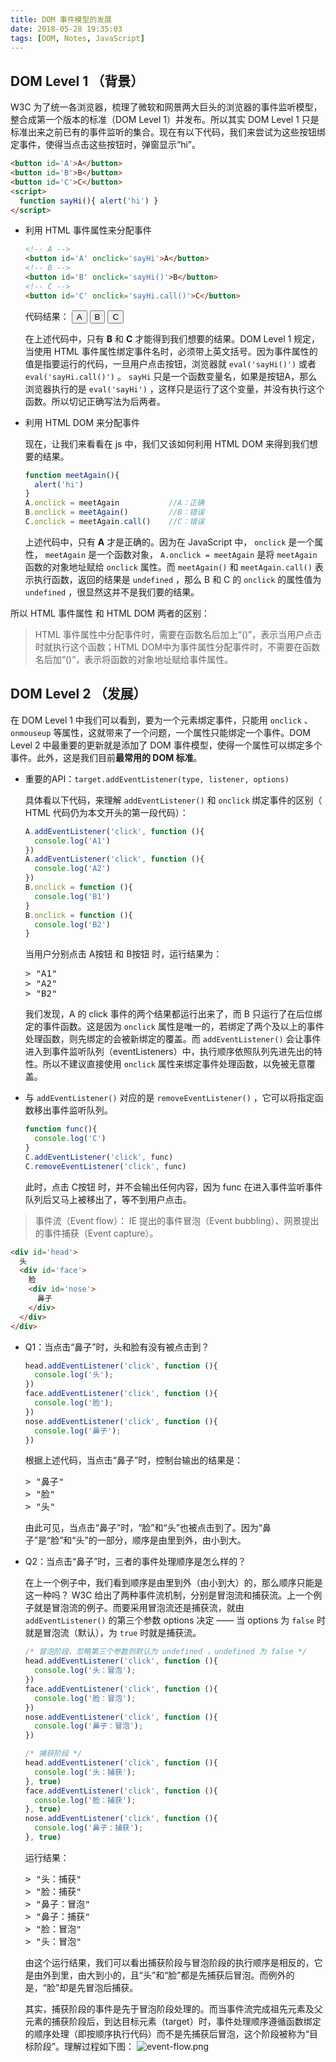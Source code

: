 ```yaml
---
title: DOM 事件模型的发展
date: 2018-05-28 19:35:03
tags: [DOM, Notes, JavaScript]
---
```


## DOM Level 1 （背景）
W3C 为了统一各浏览器，梳理了微软和网景两大巨头的浏览器的事件监听模型，整合成第一个版本的标准（DOM Level 1）并发布。所以其实 DOM Level 1 只是标准出来之前已有的事件监听的集合。现在有以下代码，我们来尝试为这些按钮绑定事件，使得当点击这些按钮时，弹窗显示“hi”。
```html
<button id='A'>A</button>
<button id='B'>B</button>
<button id='C'>C</button>
<script>
  function sayHi(){ alert('hi') }
</script>
```

- 利用 HTML 事件属性来分配事件

  ```html
  <!-- A -->
  <button id='A' onclick='sayHi'>A</button>
  <!-- B -->
  <button id='B' onclick='sayHi()'>B</button>
  <!-- C -->
  <button id='C' onclick='sayHi.call()'>C</button>
  ```
  代码结果：
  <button id='A' onclick='sayHi'>A</button> <button id='B' onclick='sayHi()'>B</button> <button id='C' onclick='sayHi.call()'>C</button>
  <script>function sayHi(){ alert('hi') }</script>

  在上述代码中，只有 **B** 和 **C** 才能得到我们想要的结果。DOM Level 1 规定，当使用 HTML 事件属性绑定事件名时，必须带上英文括号。因为事件属性的值是指要运行的代码，一旦用户点击按钮，浏览器就 `eval('sayHi()')` 或者 `eval('sayHi.call()')` 。 `sayHi` 只是一个函数变量名，如果是按钮A，那么浏览器执行的是 `eval('sayHi')` ，这样只是运行了这个变量，并没有执行这个函数。所以切记正确写法为后两者。


- 利用 HTML DOM 来分配事件

  现在，让我们来看看在 js 中，我们又该如何利用 HTML DOM 来得到我们想要的结果。
  ```javascript
  function meetAgain(){
    alert('hi')
  }
  A.onclick = meetAgain           //A：正确
  B.onclick = meetAgain()         //B：错误
  C.onclick = meetAgain.call()    //C：错误
  ```
  上述代码中，只有 **A** 才是正确的。因为在 JavaScript 中， `onclick` 是一个属性， `meetAgain` 是一个函数对象， `A.onclick = meetAgain` 是将 `meetAgain` 函数的对象地址赋给 `onclick` 属性。而 `meetAgain()` 和 `meetAgain.call()` 表示执行函数，返回的结果是 `undefined` ，那么 B 和 C 的 `onclick` 的属性值为 `undefined` ，很显然这并不是我们要的结果。
  
所以 HTML 事件属性 和 HTML DOM 两者的区别：
> HTML 事件属性中分配事件时，需要在函数名后加上“()”，表示当用户点击时就执行这个函数；HTML DOM中为事件属性分配事件时，不需要在函数名后加“()”，表示将函数的对象地址赋给事件属性。



## DOM Level 2 （发展）
在 DOM Level 1 中我们可以看到，要为一个元素绑定事件，只能用 `onclick` 、`onmouseup` 等属性，这就带来了一个问题，一个属性只能绑定一个事件。DOM Level 2 中最重要的更新就是添加了 DOM 事件模型，使得一个属性可以绑定多个事件。此外，这是我们目前**最常用的 DOM 标准**。

- 重要的API：`target.addEventListener(type, listener, options)`

  具体看以下代码，来理解 `addEventListener()` 和 `onclick` 绑定事件的区别（ HTML 代码仍为本文开头的第一段代码）：
  ```javascript
  A.addEventListener('click', function (){
    console.log('A1')
  })
  A.addEventListener('click', function (){
    console.log('A2')
  })
  B.onclick = function (){
    console.log('B1')
  }
  B.onclick = function (){
    console.log('B2')
  }
  ```
  当用户分别点击 A按钮 和 B按钮 时，运行结果为：
  <pre>
  > "A1"
  > "A2"
  > "B2"
  </pre>

  我们发现，A 的 click 事件的两个结果都运行出来了，而 B 只运行了在后位绑定的事件函数。这是因为 `onclick` 属性是唯一的，若绑定了两个及以上的事件处理函数，则先绑定的会被新绑定的覆盖。而 `addEventListener()` 会让事件进入到事件监听队列（eventListeners）中，执行顺序依照队列先进先出的特性。所以不建议直接使用 `onclick` 属性来绑定事件处理函数，以免被无意覆盖。

- 与 `addEventListener()` 对应的是 `removeEventListener()` ，它可以将指定函数移出事件监听队列。
  ```javascript
  function func(){
    console.log('C')
  }
  C.addEventListener('click', func)
  C.removeEventListener('click', func)
  ```
  此时，点击 C按钮 时，并不会输出任何内容，因为 func 在进入事件监听事件队列后又马上被移出了，等不到用户点击。


> 事件流（Event flow）： IE 提出的事件冒泡（Event bubbling）、网景提出的事件捕获（Event capture）。

```html
<div id='head'>
  头
  <div id='face'>
    脸
    <div id='nose'>
      鼻子
    </div>
  </div>
</div>
```

- Q1：当点击“鼻子”时，头和脸有没有被点击到？

  ```javascript
  head.addEventListener('click', function (){
    console.log('头');
  })
  face.addEventListener('click', function (){
    console.log('脸');
  })
  nose.addEventListener('click', function (){
    console.log('鼻子');
  })
  ```
  根据上述代码，当点击“鼻子”时，控制台输出的结果是：
  <pre>
  > "鼻子"
  > "脸"
  > "头"
  </pre>

  由此可见，当点击“鼻子”时，“脸”和“头”也被点击到了。因为“鼻子”是“脸”和“头”的一部分，顺序是由里到外，由小到大。


- Q2：当点击“鼻子”时，三者的事件处理顺序是怎么样的？

  在上一个例子中，我们看到顺序是由里到外（由小到大）的，那么顺序只能是这一种吗？ W3C 给出了两种事件流机制，分别是冒泡流和捕获流。上一个例子就是冒泡流的例子。而要采用冒泡流还是捕获流，就由 `addEventListener()` 的第三个参数 options 决定 —— 当 options 为 `false` 时就是冒泡流（默认），为 `true` 时就是捕获流。

  ```javascript
  /* 冒泡阶段，忽略第三个参数则默认为 undefined ，undefined 为 false */
  head.addEventListener('click', function (){
    console.log('头：冒泡');
  })
  face.addEventListener('click', function (){
    console.log('脸：冒泡');
  })
  nose.addEventListener('click', function (){
    console.log('鼻子：冒泡');
  })

  /* 捕获阶段 */
  head.addEventListener('click', function (){
    console.log('头：捕获');
  }, true)
  face.addEventListener('click', function (){
    console.log('脸：捕获');
  }, true)
  nose.addEventListener('click', function (){
    console.log('鼻子：捕获');
  }, true)
  ```

  运行结果：
  <pre>
  > "头：捕获"
  > "脸：捕获"
  > "鼻子：冒泡"
  > "鼻子：捕获"
  > "脸：冒泡"
  > "头：冒泡"
  </pre>

  由这个运行结果，我们可以看出捕获阶段与冒泡阶段的执行顺序是相反的，它是由外到里，由大到小的，且“头”和“脸”都是先捕获后冒泡。而例外的是，“脸”却是先冒泡后捕获。

  其实，捕获阶段的事件是先于冒泡阶段处理的。而当事件流完成祖先元素及父元素的捕获阶段后，到达目标元素（target）时，事件处理顺序遵循函数绑定的顺序处理（即按顺序执行代码）而不是先捕获后冒泡，这个阶段被称为“目标阶段”。理解过程如下图：
  ![event-flow.png](https://i.loli.net/2018/05/16/5afbeb914da76.png)